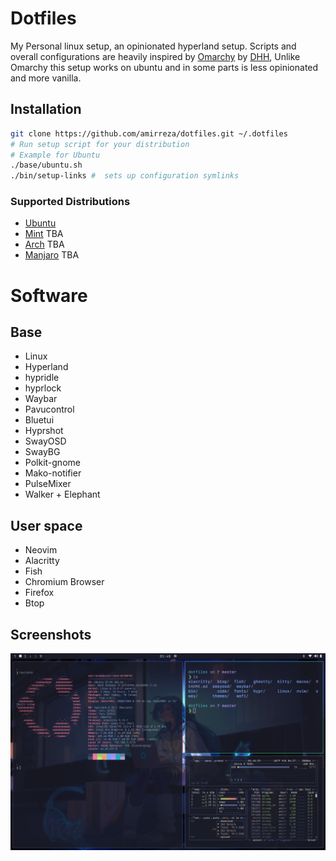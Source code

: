 # Dotfiles
My Personal linux setup, an opinionated hyperland setup.
Scripts and overall configurations are heavily inspired by [Omarchy](https://github.com/basecamp/omarchy) by [DHH](https://github.com/dhh), Unlike Omarchy this setup works on ubuntu and in some parts is less opinionated and more vanilla.

## Installation
```bash
git clone https://github.com/amirreza/dotfiles.git ~/.dotfiles
# Run setup script for your distribution
# Example for Ubuntu
./base/ubuntu.sh
./bin/setup-links #  sets up configuration symlinks
```
### Supported Distributions
- [Ubuntu](https://ubuntu.com/)
- [Mint](https://linuxmint.com/) TBA
- [Arch](https://archlinux.org/) TBA
- [Manjaro](https://manjaro.org/) TBA

# Software

## Base

- Linux
- Hyperland
- hypridle
- hyprlock
- Waybar
- Pavucontrol
- Bluetui
- Hyprshot
- SwayOSD
- SwayBG
- Polkit-gnome
- Mako-notifier
- PulseMixer
- Walker + Elephant

## User space 

- Neovim
- Alacritty
- Fish
- Chromium Browser
- Firefox
- Btop

## Screenshots

![screenshot](https://raw.githubusercontent.com/amirrezaask/dotfiles/refs/heads/master/.screenshots/screenshot1.png)


